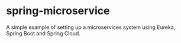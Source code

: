 # spring-microservice
A simple example of setting up a microservices system using Eureka, Spring Boot and Spring Cloud.
